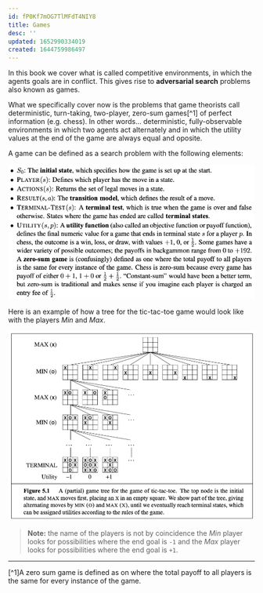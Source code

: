 ```yaml
---
id: fP0Kf7mOG7TlMFdT4NIY8
title: Games
desc: ''
updated: 1652990334019
created: 1644759986497
---
```

In this book we cover what is called competitive environments, in which the agents goals are in conflict. This gives rise to **adversarial search** problems also known as games.

What we specifically cover now is the problems that game theorists call deterministic, turn-taking, two-player, zero-sum games[^1] of perfect information (e.g. chess). In other words... deterministic, fully-observable environments in which two agents act alternately and in which the utility values at the end of the game are always equal and oposite. 

A game can be defined as a search problem with the following elements:

![](./assets/images/2022-02-14-11-04-23.png)

Here is an example of how a tree for the tic-tac-toe game would look like with the players *Min* and *Max*.

![](./assets/images/2022-02-14-11-13-18.png)

>**Note:** the name of the players is not by coincidence the *Min* player looks for possibilities where the end goal is `-1` and the *Max* player looks for possibilities where the end goal is `+1`. 


---
[^1]A zero sum game is defined as on where the total payoff to all players is the same for every instance of the game.